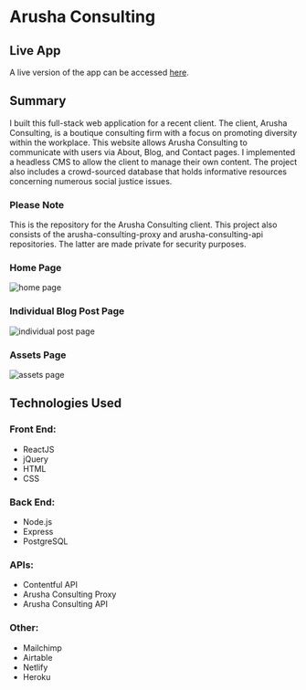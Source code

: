 # Arusha Consulting

## Live App 

A live version of the app can be accessed [here](https://www.arushainc.com/). 

## Summary 

I built this full-stack web application for a recent client. The client, Arusha Consulting, is a boutique consulting firm with a focus on promoting diversity within the workplace. This website allows Arusha Consulting to communicate with users via About, Blog, and Contact pages. I implemented a headless CMS to allow the client to manage their own content. The project also includes a crowd-sourced database that holds informative resources concerning numerous social justice issues.

### Please Note

This is the repository for the Arusha Consulting client. This project also consists of the arusha-consulting-proxy and arusha-consulting-api repositories. The latter are made private for security purposes. 

### Home Page
![home page](https://i.imgur.com/JRbduS0.png)

### Individual Blog Post Page
![individual post page](https://i.imgur.com/RyEcJuD.png)

### Assets Page
![assets page](https://i.imgur.com/FCopkR9.png)

## Technologies Used

### Front End: 
* ReactJS
* jQuery
* HTML
* CSS

### Back End: 
* Node.js
* Express
* PostgreSQL

### APIs: 
* Contentful API
* Arusha Consulting Proxy
* Arusha Consulting API

### Other: 
* Mailchimp 
* Airtable
* Netlify 
* Heroku

